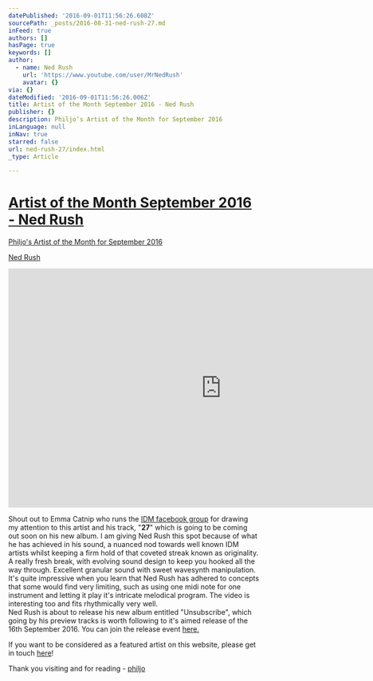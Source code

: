 ```yaml
---
datePublished: '2016-09-01T11:56:26.608Z'
sourcePath: _posts/2016-08-31-ned-rush-27.md
inFeed: true
authors: []
hasPage: true
keywords: []
author:
  - name: Ned Rush
    url: 'https://www.youtube.com/user/MrNedRush'
    avatar: {}
via: {}
dateModified: '2016-09-01T11:56:26.006Z'
title: Artist of the Month September 2016 - Ned Rush
publisher: {}
description: Philjo’s Artist of the Month for September 2016
inLanguage: null
inNav: true
starred: false
url: ned-rush-27/index.html
_type: Article

---
```

# [Artist of the Month September 2016 - Ned Rush][0]

[Philjo's Artist of the Month for September 2016][1]

[Ned Rush][1]

<iframe src="https://cdn.embedly.com/widgets/media.html?src=https%3A%2F%2Fwww.youtube.com%2Fembed%2FQUVf_tnBmwY%3Ffeature%3Doembed&amp;url=http%3A%2F%2Fwww.youtube.com%2Fwatch%3Fv%3DQUVf_tnBmwY&amp;image=https%3A%2F%2Fi.ytimg.com%2Fvi%2FQUVf_tnBmwY%2Fhqdefault.jpg&amp;key=b7d04c9b404c499eba89ee7072e1c4f7&amp;type=text%2Fhtml&amp;schema=youtube" width="854" height="480" scrolling="no" frameborder="0" allowfullscreen="" style=""></iframe>

Shout out to Emma Catnip who runs the [IDM facebook group][2] for drawing my attention to this artist and his track, "**27**" which is going to be coming out soon on his new album. I am giving Ned Rush this spot because of what he has achieved in his sound, a nuanced nod towards well known IDM artists whilst keeping a firm hold of that coveted streak known as originality. A really fresh break, with evolving sound design to keep you hooked all the way through. Excellent granular sound with sweet wavesynth manipulation. It's quite impressive when you learn that Ned Rush has adhered to concepts that some would find very limiting, such as using one midi note for one instrument and letting it play it's intricate melodical program. The video is interesting too and fits rhythmically very well.  
Ned Rush is about to release his new album entitled "Unsubscribe", which going by his preview tracks is worth following to it's aimed release of the 16th September 2016\. You can join the release event [here.][3]

If you want to be considered as a featured artist on this website, please get in touch [here][4]!

Thank you visiting and for reading - [philjo][5]

[0]: https://thegrid.ai/philjo/ned-rush-27/ "Title link"
[1]: https://thegrid.ai/philjo/ned-rush-27 "Artist of the Month Sept 2016"
[2]: https://www.facebook.com/groups/idmfan/
[3]: https://www.facebook.com/events/365212463809780/
[4]: https://www.facebook.com/philjomusic "philjo on facebook"
[5]: https://thegrid.ai/philjo/